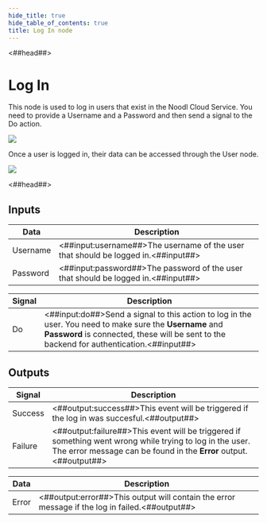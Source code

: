 ```yaml
---
hide_title: true
hide_table_of_contents: true
title: Log In node
---
```


<##head##>

# Log In

This node is used to log in users that exist in the Noodl Cloud Service. You need to provide a <span className="ndl-data">Username</span> and a <span className="ndl-data">Password</span> and then send a signal to the <span className="ndl-signal">Do</span> action.

<div className="ndl-image-with-background l">

![](/nodes/data/user/log-in/login_visual.png)

</div>

Once a user is logged in, their data can be accessed through the <span className="ndl-data">User</span> node.

<div className="ndl-image-with-background l">

![](/nodes/data/user/log-in/login_node.png)

</div>

<##head##>

## Inputs

| Data                                       | Description                                                                       |
| ------------------------------------------ | --------------------------------------------------------------------------------- |
| <span className="ndl-data">Username</span> | <##input:username##>The username of the user that should be logged in.<##input##> |
| <span className="ndl-data">Password</span> | <##input:password##>The password of the user that should be logged in.<##input##> |

| Signal                                 | Description                                                                                                                                                                                           |
| -------------------------------------- | ----------------------------------------------------------------------------------------------------------------------------------------------------------------------------------------------------- |
| <span className="ndl-signal">Do</span> | <##input:do##>Send a signal to this action to log in the user. You need to make sure the **Username** and **Password** is connected, these will be sent to the backend for authentication.<##input##> |

## Outputs

| Signal                                      | Description                                                                                                                                                                   |
| ------------------------------------------- | ----------------------------------------------------------------------------------------------------------------------------------------------------------------------------- |
| <span className="ndl-signal">Success</span> | <##output:success##>This event will be triggered if the log in was succesful.<##output##>                                                                                     |
| <span className="ndl-signal">Failure</span> | <##output:failure##>This event will be triggered if something went wrong while trying to log in the user. The error message can be found in the **Error** output.<##output##> |

| Data                                    | Description                                                                                    |
| --------------------------------------- | ---------------------------------------------------------------------------------------------- |
| <span className="ndl-data">Error</span> | <##output:error##>This output will contain the error message if the log in failed.<##output##> |
